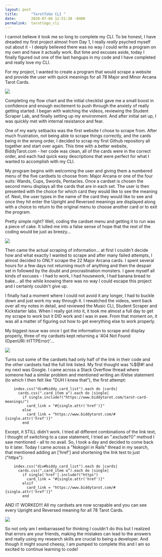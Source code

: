 ```yaml
---
layout: post
title:      "TarotToGo CLI "
date:       2020-07-04 12:51:38 -0400
permalink:  tarottogo_cli
---
```



I cannot believe it took me so long to complete my CLI. To be honest, I have dreaded my first project almost from Day 1, I really *really* psyched myself out about it - I deeply believed there was no way *I* could write a program on my own and have it actually work. But time and excuses aside, today I finally figured out one of the last hangups in my code and I have completed and really love my CLI. 

For my project, I wanted to create a program that would scrape a website and provide the user with quick meanings for all 78 Major and Minor Arcana Tarot Cards.

![](https://i.pinimg.com/originals/c4/a5/4d/c4a54dd762ed4bdf2a5c5fba0b338b53.gif)

Completing my flow chart and the initial checklist gave me a small boost in confidence and enough excitement to push through the anxiety of really getting started. I began with watching the videos, reviewing the Student Scraper Lab, and finally setting up my environment. And after initial set up, I was quickly met with internal resistance and fear. 

One of my early setbacks was the first website I chose to scrape from. After much frustration, not being able to scrape things correctly, and the cards being in the wrong order, I decided to scrap my first Github repository all together and start over again. This time with a better website, BiddyTarot.com - her code was clean, all of the cards were in the correct order, and each had quick easy descriptions that were perfect for what I wanted to accomplish with my CLI. 

My program begins with welcoming the user and giving them a numbered menu of the five cardsets to choose from: Major Arcana or one of the four suits: Wands, Cups, Swords, Pentacles. Once a cardset is chosen the second menu displays all the cards that are in each set. The user is then presented with the choice for which card they would like to see the meaning of. Next, the user types in the name of the card they would like to see and once they hit enter the Upright and Reversed meanings are displayed along with a choice to return to the original menu to choose another card or to exit the program. 

Pretty simple right? Well, coding the cardset menu and getting it to run was a piece of cake. It lulled me into a false sense of hope that the rest of the coding would be just as breezy...

![](https://media2.giphy.com/media/pWIak75z5nNWU/200.gif)

Then came the actual scraping of information... at first I couldn't decide how and what exactly I wanted to scrape and after many failed attempts, I almost decided to ONLY scrape the 22 Major Arcana cards. I spent several hours for a few days not returning much of anything and then the despair set in followed by the doubt and procrastination monsters. I gave myself all kinds of excuses - I had to work, I had housework, I had banana bread to bake... all the while knowing there was no way I could escape this project and I certainly couldn't give up.

I finally had a moment where I could not avoid it any longer, I had to buckle down and just work my way through it. I rewatched the videos, went back over all my notes in detail, and reviewed the Music CLI, Student Scraper and Kickstarter labs. When I really got into it, it took me almost a full day to get my scrape to work but it DID work and I was in awe. From that moment on, it was all a matter of figuring out how to get everything else to work properly.

My biggest issue was once I got the information to scrape and display properly, three of my cardsets kept returning a '404 Not Found (OpenURI::HTTPError)'...

![](https://media.tenor.com/images/2a5b6d4e3a802aa4285e2584a5c4b48a/tenor.gif)

Turns out some of the cardsets had only half of the link in their code and the other cardsets had the full link listed. My first thought was %$@#! and my next was Google. I came across a Stack Overflow thread where someone had a similar problem and mentioned writing an if/else statement (to which I then felt like "DUH I knew that"), the first attempt:
```
    index.css("div#biddy_card_list").each do |cards|
      cards.css(".card_item a").each do |single| 
        if single.include?("https://www.biddytarot.com/tarot-card-meanings/") 
          card_link = "#{single.attr('href')}"
        else
          card_link = "https://www.biddytarot.com/#{single.attr('href')}"
        end   
```

Except, it STILL didn't work. I tried all different combinations of the link text, I thought of switching to a case statement, I tried an ".exclude?()" method I saw mentioned - all to no avail. So, I took a day and decided to come back to it later. Today I came across a "Nokogiri in Rails" thread in my search, that mentioned adding an ['href'] and shortening the link text to just ("https"):
```
    index.css("div#biddy_card_list").each do |cards|
      cards.css(".card_item a").each do |single| 
        if single['href'].include?("https")
          card_link = "#{single.attr('href')}"
        elsif
          card_link = "https://www.biddytarot.com/#{single.attr('href')}"
        end 
```
AND IT WORKED!!! All my cardsets are now scrapable and you can see every Upright and Reversed meaning for all 78 Tarot Cards.

![](https://i.pinimg.com/originals/db/c6/59/dbc6597b27b388e63bb782875fc7140c.gif)

So not only am I embarrassed for thinking I couldn't do this but I realized that errors are your friends, making the mistakes can lead to the answers and really using my research skills are crucial to being a developer. And though it might sound cheesy, I am pumped to complete this and I am so excited to continue learning to code!
